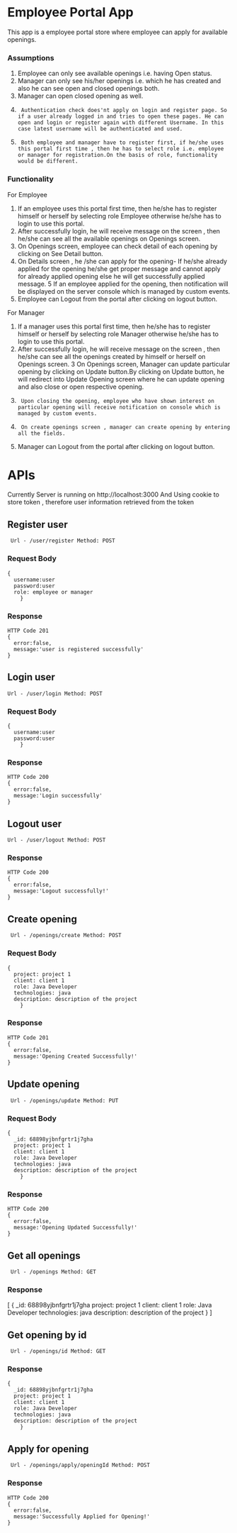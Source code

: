 # Employee Portal App

This app is a employee portal store where employee can apply for available openings.

### Assumptions

1.	Employee can only see available openings i.e. having Open status.
2.	Manager can only see his/her openings i.e. which he has created and also he can see open and closed openings both.
3.	Manager can open closed opening as well.
4.      Authentication check does'nt apply on login and register page. So if a user already logged in and tries to open these pages. He can open and login or register again with different Username. In this case latest username will be authenticated and used.
5.      Both employee and manager have to register first, if he/she uses this portal first time , then he has to select role i.e. employee or manager for registration.On the basis of role, functionality would be different.


### Functionality

For Employee

1.	If an employee uses this portal first time, then he/she has to register himself or herself by selecting role Employee otherwise he/she has to login to use this portal.
2.	After successfully login, he will receive message on the screen , then he/she can see all the available openings on Openings screen.
3.	On Openings screen, employee can check detail of each opening by clicking on See Detail button.
4.	On Details screen , he /she can apply for the opening- If he/she already applied for the opening he/she get proper message and cannot apply for already applied opening else he will get successfully applied message.
5	If an employee applied for the opening, then notification will be displayed on the server console which is managed by custom events.
6.	Employee can Logout from the portal after clicking on logout button.

For Manager

1.	If a manager uses this portal first time, then he/she has to register himself or herself by selecting role Manager otherwise he/she has to login to use this portal.
2.	After successfully login, he will receive message on the screen , then he/she can see all the openings created by himself or herself on Openings screen.
3	On Openings screen, Manager can update particular opening by clicking on Update button.By clicking on Update button, he will redirect into Update Opening screen where he can update opening and also close or open respective opening.
5.      Upon closing the opening, employee who have shown interest on particular opening will receive notification on console which is managed by custom events.
6.     	On create openings screen , manager can create opening by entering all the fields.
7.	Manager can Logout from the portal after clicking on logout button.

# APIs

Currently Server is running on http://localhost:3000
 And Using cookie to store token , therefore user information retrieved from the token

## Register user 

	 Url - /user/register Method: POST

### Request Body
	
	{
	  username:user
	  password:user
	  role: employee or manager
        }
	
### Response

	HTTP Code 201
	{
	  error:false,
	  message:'user is registered successfully'
	}

## Login user 

	Url - /user/login Method: POST

### Request Body
	
	{
	  username:user
	  password:user
        }
	
### Response

	HTTP Code 200
	{
	  error:false,
	  message:'Login successfully'
	}

## Logout user 

	Url - /user/logout Method: POST
	
### Response

	HTTP Code 200
	{
	  error:false,
	  message:'Logout successfully!'
	}

## Create opening

	 Url - /openings/create Method: POST

### Request Body
	
	{
	  project: project 1
	  client: client 1
	  role: Java Developer
	  technologies: java
	  description: description of the project
        }
	
### Response

	HTTP Code 201
	{
	  error:false,
	  message:'Opening Created Successfully!'
	}

## Update opening

	 Url - /openings/update Method: PUT

### Request Body
	
	{
	  _id: 68898yjbnfgrtr1j7gha
	  project: project 1
	  client: client 1
	  role: Java Developer
	  technologies: java
	  description: description of the project
        }
	
### Response

	HTTP Code 200
	{
	  error:false,
	  message:'Opening Updated Successfully!'
	}

## Get all openings

	 Url - /openings Method: GET

### Response 
 [
	{
	  _id: 68898yjbnfgrtr1j7gha
	  project: project 1
	  client: client 1
	  role: Java Developer
	  technologies: java
	  description: description of the project
        }
 ]

## Get opening by id

	 Url - /openings/id Method: GET

### Response 

	{
	  _id: 68898yjbnfgrtr1j7gha
	  project: project 1
	  client: client 1
	  role: Java Developer
	  technologies: java
	  description: description of the project
        }
	
## Apply for opening 

	 Url - /openings/apply/openingId Method: POST

### Response 

	HTTP Code 200
	{
	  error:false,
	  message:'Successfully Applied for Opening!'
	}
	
